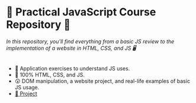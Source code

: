 # 📁 Practical JavaScript Course Repository 🧩
###### In this repository, you'll find everything from a basic JS review to the implementation of a website in HTML, CSS, and JS 🖥️

- 🎯 Application exercises to understand JS uses.
- 💯 100% HTML, CSS, and JS.
- 😲 DOM manipulation, a website project, and real-life examples of basic JS usage.
- [🚀 Project](https://jevdev2304.github.io/cursoPracticoJS/practicoJs-CursoFront/index.html)
